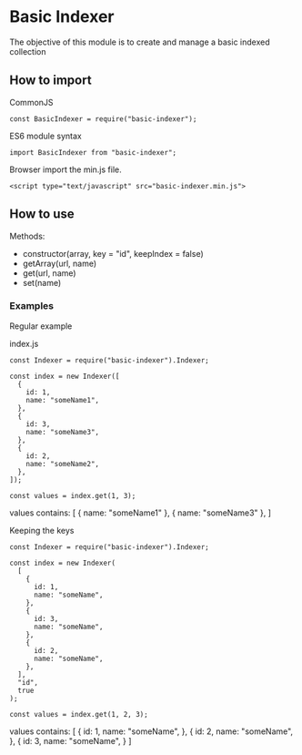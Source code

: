 # Basic Indexer

The objective of this module is to create and manage a basic indexed collection

## How to import

CommonJS
```
const BasicIndexer = require("basic-indexer");
```

ES6 module syntax
```
import BasicIndexer from "basic-indexer";
```

Browser import the min.js file.
```
<script type="text/javascript" src="basic-indexer.min.js"> 
```

## How to use

Methods:

- constructor(array, key = "id", keepIndex = false)
- getArray(url, name)
- get(url, name)
- set(name)

### Examples

Regular example

index.js
```
const Indexer = require("basic-indexer").Indexer;

const index = new Indexer([
  {
    id: 1,
    name: "someName1",
  },
  {
    id: 3,
    name: "someName3",
  },
  {
    id: 2,
    name: "someName2",
  },
]);

const values = index.get(1, 3);

```
values contains:
[
  { name: "someName1" },
  { name: "someName3" },
]

Keeping the keys

```
const Indexer = require("basic-indexer").Indexer;

const index = new Indexer(
  [
    {
      id: 1,
      name: "someName",
    },
    {
      id: 3,
      name: "someName",
    },
    {
      id: 2,
      name: "someName",
    },
  ],
  "id",
  true
);

const values = index.get(1, 2, 3);

```
values contains:
[
  {
    id: 1,
    name: "someName",
  },
  {
    id: 2,
    name: "someName",
  },
  {
    id: 3,
    name: "someName",
  }
]